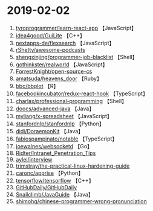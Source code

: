 # 2019-02-02

1. [tyroprogrammer/learn-react-app](https://github.com/tyroprogrammer/learn-react-app) 【JavaScript】
2. [idea4good/GuiLite](https://github.com/idea4good/GuiLite) 【C++】
3. [nextapps-de/flexsearch](https://github.com/nextapps-de/flexsearch) 【JavaScript】
4. [rShetty/awesome-podcasts](https://github.com/rShetty/awesome-podcasts) 
5. [shengxinjing/programmer-job-blacklist](https://github.com/shengxinjing/programmer-job-blacklist) 【Shell】
6. [gothinkster/realworld](https://github.com/gothinkster/realworld) 【JavaScript】
7. [ForrestKnight/open-source-cs](https://github.com/ForrestKnight/open-source-cs) 
8. [amatsuda/heavens_door](https://github.com/amatsuda/heavens_door) 【Ruby】
9. [bbc/bbplot](https://github.com/bbc/bbplot) 【R】
10. [facebookincubator/redux-react-hook](https://github.com/facebookincubator/redux-react-hook) 【TypeScript】
11. [charlax/professional-programming](https://github.com/charlax/professional-programming) 【Shell】
12. [doocs/advanced-java](https://github.com/doocs/advanced-java) 【Java】
13. [myliang/x-spreadsheet](https://github.com/myliang/x-spreadsheet) 【JavaScript】
14. [stanfordnlp/stanfordnlp](https://github.com/stanfordnlp/stanfordnlp) 【Python】
15. [didi/DoraemonKit](https://github.com/didi/DoraemonKit) 【Java】
16. [fabiospampinato/notable](https://github.com/fabiospampinato/notable) 【TypeScript】
17. [joewalnes/websocketd](https://github.com/joewalnes/websocketd) 【Go】
18. [Ridter/Intranet_Penetration_Tips](https://github.com/Ridter/Intranet_Penetration_Tips) 
19. [aylei/interview](https://github.com/aylei/interview) 
20. [trimstray/the-practical-linux-hardening-guide](https://github.com/trimstray/the-practical-linux-hardening-guide) 
21. [caronc/apprise](https://github.com/caronc/apprise) 【Python】
22. [tensorflow/tensorflow](https://github.com/tensorflow/tensorflow) 【C++】
23. [GitHubDaily/GitHubDaily](https://github.com/GitHubDaily/GitHubDaily) 
24. [Snailclimb/JavaGuide](https://github.com/Snailclimb/JavaGuide) 【Java】
25. [shimohq/chinese-programmer-wrong-pronunciation](https://github.com/shimohq/chinese-programmer-wrong-pronunciation) 
